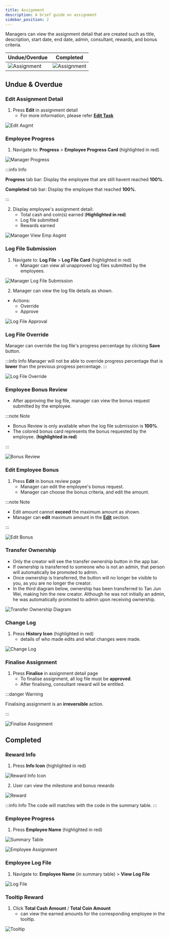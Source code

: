 ```yaml
---
title: Assignment
description: A brief guide on assignment
sidebar_position: 2
---
```


Managers can view the assignment detail that are created such as title, description, start date, end date, admin, consultant, rewards, and bonus criteria.

| Undue/Overdue                                                                            | Completed                                                                             |
| ---------------------------------------------------------------------------------------- | ------------------------------------------------------------------------------------- |
| ![Assignment](../../../../../static/img/integration/vision/task/mgrAssignmentDetail.png) | ![Assignment](../../../../../static/img/integration/vision/task/mgrCompleteAsgmt.png) |

## Undue & Overdue

### Edit Assignment Detail

1. Press **Edit** in assignment detail
   - For more information, please refer [**Edit Task**](task_creation/task-edit)

![Edit Asgmt](../../../../../static/img/integration/vision/task/editAsgmt.png)

### Employee Progress

1. Navigate to: **Progress** > **Employee Progress Card** (highlighted in red)

![Manager Progress](../../../../../static/img/integration/vision/task/mgrProgress.png)

:::info Info

**Progress** tab bar: Display the employee that are still havent reached **100%**.

**Completed** tab bar: Display the employee that reached **100%**.

:::

2. Display employee's assignment detail:
   - Total cash and coin(s) earned (**Highlighted in red**)
   - Log file submitted
   - Rewards earned

![Manager View Emp Asgmt](../../../../../static/img/integration/vision/task/mgrViewEmpAsgmt.png)

### Log File Submission

1. Navigate to: **Log File** > **Log File Card** (highlighted in red)
   - Manager can view all unapproved log files submitted by the employees.

![Manager Log File Submission](../../../../../static/img/integration/vision/task/mgrLogFile.png)

2.  Manager can view the log file details as shown.

- Actions:
  - Override
  - Approve

![Log File Approval](../../../../../static/img/integration/vision/task/logFileApproval.png)

### Log File Override

Manager can override the log file's progress percentage by clicking **Save** button.

:::info Info
Manager will not be able to override progress percentage that is **lower** than the previous progress percentage.
:::

![Log File Override](../../../../../static/img/integration/vision/task/logFileOverride.png)

### Employee Bonus Review

- After approving the log file, manager can view the bonus request submitted by the employee.

:::note Note

- Bonus Review is only available when the log file submission is **100%**.
- The colored bonus card represents the bonus requested by the employee. (**highlighted in red**)

:::

![Bonus Review](../../../../../static/img/integration/vision/task/bonusReview.png)

### Edit Employee Bonus

1. Press **Edit** in bonus review page
   - Manager can edit the employee's bonus request.
   - Manager can choose the bonus criteria, and edit the amount.

:::note Note

- Edit amount cannot **exceed** the maximum amount as shown.
- Manager can **edit** maximum amount in the [**Edit**](./task_creation/task-edit.md) section.

:::

![Edit Bonus](../../../../../static/img/integration/vision/task/editBonus.png)

### Transfer Ownership

- Only the creator will see the transfer ownership button in the app bar.
- If ownership is transferred to someone who is not an admin, that person will automatically be promoted to admin.
- Once ownership is transferred, the button will no longer be visible to you, as you are no longer the creator.
- In the third diagram below, ownership has been transferred to Tan Jun Wei, making him the new creator. Although he was not initially an admin, he was automatically promoted to admin upon receiving ownership.

![Transfer Ownership Diagram](../../../../../static/img/integration/vision/task/mgr_transferOwnership.png)

### Change Log

1. Press **History Icon** (highlighted in red)
   - details of who made edits and what changes were made.

![Change Log](../../../../../static/img/integration/vision/task/changeLog.png)

### Finalise Assignment

1. Press **Finalise** in assignment detail page
   - To finalise assignment, all log file must be **approved**.
   - After finalising, consultant reward will be entitled.

:::danger Warning

Finalising assignment is an **irreversible** action.

:::

![Finalise Assignment](../../../../../static/img/integration/vision/task/finaliseAsgmt.jpg)

## Completed

### Reward Info

1. Press **Info Icon** (highlighted in red)

![Reward Info Icon](../../../../../static/img/integration/vision/task/rwdInfoIcon.png)

2. User can view the milestone and bonus rewards

![Reward](../../../../../static/img/integration/vision/task/rewardDialog.png)

:::info Info
The code will matches with the code in the summary table.
:::

### Employee Progress

1.  Press **Employee Name** (highlighted in red)

![Summary Table](../../../../../static/img/integration/vision/task/summaryTable-1.png)

![Employee Assignment](../../../../../static/img/integration/vision/task/mgrViewEmpCompleteAsmgt.png)

### Employee Log File

1. Navigate to: **Employee Name** (in summary table) > **View Log File**

![Log File](../../../../../static/img/integration/vision/task/logFile.png)

### Tooltip Reward

1. Click **Total Cash Amount** / **Total Coin Amount**
   - can view the earned amounts for the corresponding employee in the tooltip.

![Tooltip](../../../../../static/img/integration/vision/task/tooltipAsgmt.png)
